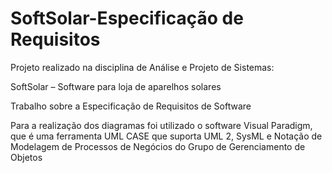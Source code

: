 # SoftSolar-Especificação de Requisitos
Projeto realizado na disciplina de Análise e Projeto de Sistemas: 

SoftSolar – Software para loja de aparelhos solares 

Trabalho sobre a Especificação de Requisitos de Software

Para a realização dos diagramas foi utilizado o software Visual Paradigm, que é uma ferramenta UML CASE que suporta UML 2, SysML e Notação de Modelagem de Processos de Negócios do Grupo de Gerenciamento de Objetos
